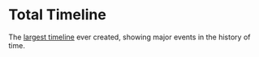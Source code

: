 <!--
  id: 2628
  slug: total-timeline
  type: fortpolio
  excerptNl: De [grootste tijdlijn](https://totaltimeline.org/) die ooit is gemaakt. Toont belangrijke gebeurtenissen in de geschiedenis van de tijd.
  categories: JavaScript, 3D, HTML/CSS, open source, illustration, graphic design, UX, mobile
  tags: 3D, REST, CSS, HTML, JavaScript, Perlin Noise, Grunt, illustration, UX, cool shit
  clients: 
  collaboration: 
  prizes: 
  images: 
  inCv: true
  inPortfolio: false
  dateFrom: 2014-08-01
  dateTo: 2014-10-31
-->

# Total Timeline

The [largest timeline](https://totaltimeline.org/) ever created, showing major events in the history of time.